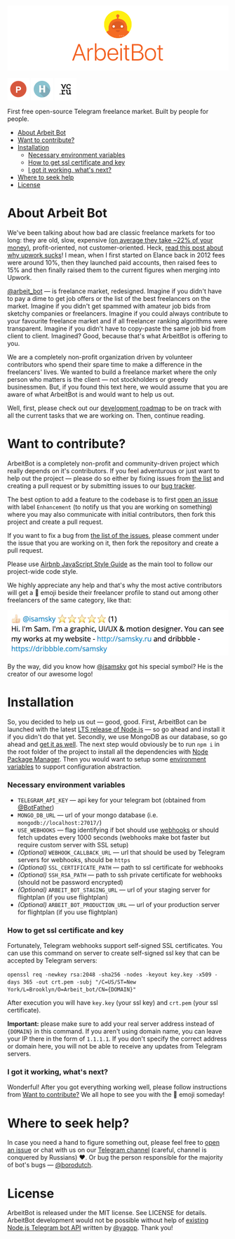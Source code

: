 [![ArbeitBot](/docs/header.png?raw=true)](https://arbeitbot.com/)

[![Product Hunt](/docs/ph.png?raw=true)](https://www.producthunt.com/tech/arbeitbot)
[![Habrahabr](/docs/habr.png?raw=true)](https://habrahabr.ru/post/310434/)
[![vc.ru](/docs/vc.png?raw=true)](https://vc.ru/p/arbeitbot)

First free open-source Telegram freelance market. Built by people for people.

- [About Arbeit Bot](#about-arbeit-bot)
- [Want to contribute?](#want-to-contribute)
- [Installation](#installation)
    - [Necessary environment variables](#necessary-environment-variables)
    - [How to get ssl certificate and key](#how-to-get-ssl-certificate-and-key)
    - [I got it working, what's next?](#i-got-it-working-whats-next)
- [Where to seek help](#where-to-seek-help)
- [License](#license)

# About Arbeit Bot
We've been talking about how bad are classic freelance markets for too long: they are old, slow, expensive [(on average they take ~22% of your money)](https://support.upwork.com/hc/en-us/articles/211062538-Freelancer-Service-Fees), profit-oriented, not customer-oriented. Heck, [read this post about why upwork sucks](https://collegetimes.co/upwork-sucks/)! I mean, when I first started on Elance back in 2012 fees were around 10%, then they launched paid accounts, then raised fees to 15% and then finally raised them to the current figures when merging into Upwork.

[@arbeit_bot](https://telegram.me/arbeit_bot) — is freelance market, redesigned. Imagine if you didn't have to pay a dime to get job offers or the list of the best freelancers on the market. Imagine if you didn't get spammed with amateur job bids from sketchy companies or freelancers. Imagine if you could always contribute to your favourite freelance market and if all freelancer ranking algorithms were transparent. Imagine if you didn't have to copy-paste the same job bid from client to client. Imagined? Good, because that's what ArbeitBot is offering to you.

We are a completely non-profit organization driven by volunteer contributors who spend their spare time to make a difference in the freelancers' lives. We wanted to build a freelance market where the only person who matters is the client — not stockholders or greedy businessmen. But, if you found this text here, we would assume that you are aware of what ArbeitBot is and would want to help us out.

Well, first, please check out our [development roadmap](https://github.com/orgs/ArbeitBot/projects/1) to be on track with all the current tasks that we are working on. Then, continue reading.

# Want to contribute?
ArbeitBot is a completely non-profit and community-driven project which really depends on it's contributors. If you feel adventurous or just want to help out the project — please do so either by fixing issues from [the list](https://github.com/ArbeitBot/ArbeitBot/issues) and creating a pull request or by submitting issues to our [bug tracker](https://github.com/ArbeitBot/ArbeitBot/issues).

The best option to add a feature to the codebase is to first [open an issue](https://github.com/ArbeitBot/ArbeitBot/issues) with label `Enhancement` (to notify us that you are working on something) where you may also communicate with initial contributors, then fork this project and create a pull request.

If you want to fix a bug from [the list of the issues](https://github.com/ArbeitBot/ArbeitBot/issues), please comment under the issue that you are working on it, then fork the repository and create a pull request.

Please use [Airbnb JavaScript Style Guide](https://github.com/airbnb/javascript) as the main tool to follow our project-wide code style.

We highly appreciate any help and that's why the most active contributors will get a 🐝 emoji beside their freelancer profile to stand out among other freelancers of the same category, like that:

![@isamsky profile](/docs/special.png?raw=true)

By the way, did you know how [@isamsky](https://telegram.me/isamsky) got his special symbol? He is the creator of our awesome logo!
# Installation
So, you decided to help us out — good, good. First, ArbeitBot can be launched with the latest [LTS release of Node.js](https://nodejs.org) — so go ahead and install it if you didn't do that yet. Secondly, we use MongoDB as our database, so go ahead and [get it as well](https://www.mongodb.com/). The next step would obviously be to run `npm i` in the root folder of the project to install all the dependencies with [Node Package Manager](https://www.npmjs.com/). Then you would want to setup some [environment variables](https://en.wikipedia.org/wiki/Environment_variable) to support configuration abstraction.
### Necessary environment variables
* `TELEGRAM_API_KEY` — api key for your telegram bot (obtained from [@BotFather](https://telegram.me/botfather))
* `MONGO_DB_URL` — url of your mongo database (i.e. `mongodb://localhost:27017/`)
* `USE_WEBHOOKS` — flag identifying if bot should use [webhooks](https://core.telegram.org/bots/api/#setwebhook) or should fetch updates every 1000 seconds (webhooks make bot faster but require custom server with SSL setup)
* *(Optional)* `WEBHOOK_CALLBACK_URL` — url that should be used by Telegram servers for webhooks, should be `https`
* *(Optional)* `SSL_CERTIFICATE_PATH` — path to ssl certificate for webhooks
* *(Optional)* `SSH_RSA_PATH` — path to ssh private certificate for webhooks (should not be password encrypted)
* *(Optional)* `ARBEIT_BOT_STAGING_URL` — url of your staging server for flightplan (if you use flightplan)
* *(Optional)* `ARBEIT_BOT_PRODUCTION_URL` — url of your production server for flightplan (if you use flightplan)

### How to get ssl certificate and key
Fortunately, Telegram webhooks support self-signed SSL certificates. You can use this command on server to create self-signed ssl key that can be accepted by Telegram servers:

`openssl req -newkey rsa:2048 -sha256 -nodes -keyout key.key -x509 -days 365 -out crt.pem -subj "/C=US/ST=New York/L=Brooklyn/O=Arbeit_bot/CN={DOMAIN}"`

After execution you will have `key.key` (your ssl key) and `crt.pem` (your ssl certificate).

**Important:** please make sure to add your real server address instead of `{DOMAIN}` in this command. If you aren't using domain name, you can leave your IP there in the form of `1.1.1.1`. If you don't specify the correct address or domain here, you will not be able to receive any updates from Telegram servers.

### I got it working, what's next?
Wonderful! After you got everything working well, please follow instructions from [Want to contribute?](#want-to-contribute) We all hope to see you with the 🐝 emoji someday!

# Where to seek help?
In case you need a hand to figure something out, please feel free to [open an issue](https://github.com/ArbeitBot/ArbeitBot/issues) or chat with us on our [Telegram channel](https://telegram.me/borodutcher) (careful, channel is conquered by Russians) ❤️. Or bug the person responsible for the majority of bot's bugs — [@borodutch](https://telegram.me/borodutch).

# License
ArbeitBot is released under the MIT license. See LICENSE for details. ArbeitBot development would not be possible without help of [existing Node.js Telegram bot API](https://github.com/yagop/node-telegram-bot-api/) written by [@yagop](https://github.com/yagop). Thank you!
